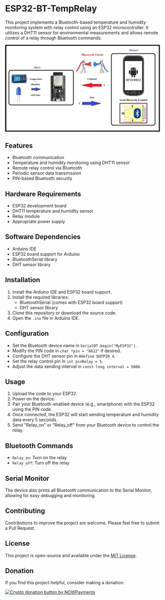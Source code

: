 # ESP32-BT-TempRelay

This project implements a Bluetooth-based temperature and humidity monitoring system with relay control using an ESP32 microcontroller. It utilizes a DHT11 sensor for environmental 
measurements and allows remote control of a relay through Bluetooth commands.

![Alt text](Scenario.jpg)

## Features

- Bluetooth communication
- Temperature and humidity monitoring using DHT11 sensor
- Remote relay control via Bluetooth
- Periodic sensor data transmission
- PIN-based Bluetooth security

## Hardware Requirements

- ESP32 development board
- DHT11 temperature and humidity sensor
- Relay module
- Appropriate power supply

## Software Dependencies

- Arduino IDE
- ESP32 board support for Arduino
- BluetoothSerial library
- DHT sensor library

## Installation

1. Install the Arduino IDE and ESP32 board support.
2. Install the required libraries:
   - BluetoothSerial (comes with ESP32 board support)
   - DHT sensor library
3. Clone this repository or download the source code.
4. Open the `.ino` file in Arduino IDE.

## Configuration

- Set the Bluetooth device name in `SerialBT.begin("MyESP32")`.
- Modify the PIN code in `char *pin = "6622"` if desired.
- Configure the DHT sensor pin in `#define DHTPIN 4`.
- Set the relay control pin in `int pinRelay = 5`.
- Adjust the data sending interval in `const long interval = 5000`.

## Usage

1. Upload the code to your ESP32.
2. Power on the device.
3. Pair your Bluetooth-enabled device (e.g., smartphone) with the ESP32 using the PIN code.
4. Once connected, the ESP32 will start sending temperature and humidity data every 5 seconds.
5. Send "Relay_on" or "Relay_off" from your Bluetooth device to control the relay.

## Bluetooth Commands

- `Relay_on`: Turn on the relay
- `Relay_off`: Turn off the relay

## Serial Monitor

The device also prints all Bluetooth communication to the Serial Monitor, allowing for easy debugging and monitoring.

## Contributing

Contributions to improve the project are welcome. Please feel free to submit a Pull Request.

## License

This project is open-source and available under the [MIT License](LICENSE).
<h2 id="donation">Donation</h2>

<p>If you find this project helpful, consider making a donation:</p>
<p><a href="https://nowpayments.io/donation?api_key=REWCYVC-A1AMFK3-QNRS663-PKJSBD2&source=lk_donation&medium=referral" target="_blank">
     <img src="https://nowpayments.io/images/embeds/donation-button-black.svg" alt="Crypto donation button by NOWPayments">
</a></p>
